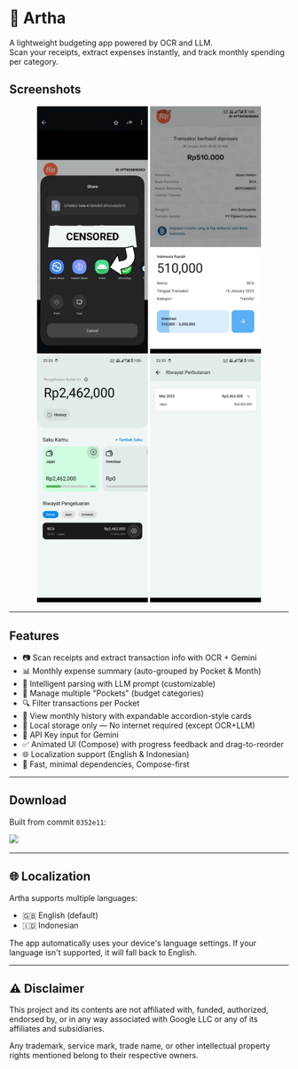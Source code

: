 # 🎯 Artha

A lightweight budgeting app powered by OCR and LLM.  
Scan your receipts, extract expenses instantly, and track monthly spending per category.

## Screenshots

<p align="center">
  <img src="https://raw.githubusercontent.com/akimabs/artha/refs/heads/main/screenshot/01.jpeg" width="200"/>
  <img src="https://raw.githubusercontent.com/akimabs/artha/refs/heads/main/screenshot/02.jpeg" width="200"/>
  <img src="https://raw.githubusercontent.com/akimabs/artha/refs/heads/main/screenshot/03.jpeg" width="200"/>
  <img src="https://raw.githubusercontent.com/akimabs/artha/refs/heads/main/screenshot/04.jpeg" width="200"/>
</p>

---

## Features

- 📷 Scan receipts and extract transaction info with OCR + Gemini
- 📊 Monthly expense summary (auto-grouped by Pocket & Month)
- 🧠 Intelligent parsing with LLM prompt (customizable)
- 👜 Manage multiple "Pockets" (budget categories)
- 🔍 Filter transactions per Pocket
- 📅 View monthly history with expandable accordion-style cards
- 💾 Local storage only — No internet required (except OCR+LLM)
- 🔐 API Key input for Gemini
- ✅ Animated UI (Compose) with progress feedback and drag-to-reorder
- 🌐 Localization support (English & Indonesian)
- 🚀 Fast, minimal dependencies, Compose-first

---

## Download

<!-- APK-DOWNLOAD -->
Built from commit `0352e11`:

<a href="https://github.com/akimabs/artha/actions/runs/14993398591#artifacts">
<img src="https://user-images.githubusercontent.com/663460/26973090-f8fdc986-4d14-11e7-995a-e7c5e79ed925.png" width="200"/>
</a>


---

## 🌐 Localization

Artha supports multiple languages:

- 🇬🇧 English (default)
- 🇮🇩 Indonesian

The app automatically uses your device's language settings. If your language isn't supported, it will fall back to English.

---

## ⚠️ Disclaimer

This project and its contents are not affiliated with, funded, authorized, endorsed by, or in any way associated with Google LLC or any of its affiliates and subsidiaries.

Any trademark, service mark, trade name, or other intellectual property rights mentioned belong to their respective owners.
